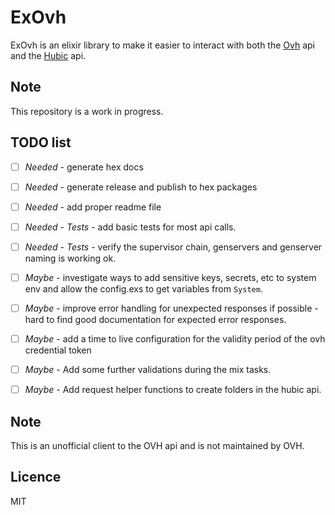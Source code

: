 # ExOvh

ExOvh is an elixir library to make it easier to interact with both the [Ovh](https://api.ovh.com/) api 
and the [Hubic](https://api.hubic.com/) api.

## Note

This repository is a work in progress.




## TODO list


- [ ] *Needed* - generate hex docs
- [ ] *Needed* - generate release and publish to hex packages
- [ ] *Needed* - add proper readme file
- [ ] *Needed* - *Tests* - add basic tests for most api calls.
- [ ] *Needed* - *Tests* - verify the supervisor chain, genservers and genserver naming is working ok.

 
- [ ] *Maybe* - investigate ways to add sensitive keys, secrets, etc to system env and allow the config.exs to get variables from `System`.
- [ ] *Maybe* - improve error handling for unexpected responses if possible - hard to find good documentation for expected error responses.
- [ ] *Maybe* - add a time to live configuration for the validity period of the ovh credential token
- [ ] *Maybe* - Add some further validations during the mix tasks.
- [ ] *Maybe* - Add request helper functions to create folders in the hubic api.


## Note 

This is an unofficial client to the OVH api and is not maintained by OVH.

## Licence 

MIT
